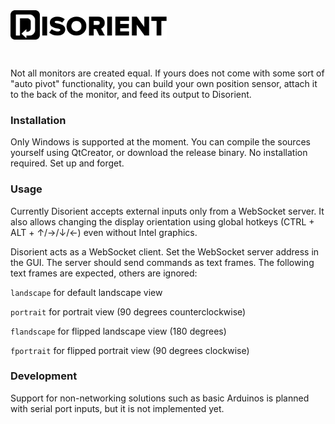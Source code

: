 <img align="left" src="https://github.com/stuomas/disorient/blob/master/disorient.png" width="250"/>
<h1>&#8291;</h1>
Not all monitors are created equal. If yours does not come with some sort of "auto pivot" functionality, you can build your own position sensor, attach it to the back of the monitor, and feed its output to Disorient.

### Installation
Only Windows is supported at the moment. You can compile the sources yourself using QtCreator, or download the release binary. No installation required. Set up and forget.

### Usage
Currently Disorient accepts external inputs only from a WebSocket server. It also allows changing the display orientation using global hotkeys (CTRL + ALT + ↑/→/↓/←) even without Intel graphics. 

Disorient acts as a WebSocket client. Set the WebSocket server address in the GUI. The server should send commands as text frames. The following text frames are expected, others are ignored:

`landscape` for default landscape view

`portrait` for portrait view (90 degrees counterclockwise)

`flandscape` for flipped landscape view (180 degrees)

`fportrait` for flipped portrait view (90 degrees clockwise)

### Development
Support for non-networking solutions such as basic Arduinos is planned with serial port inputs, but it is not implemented yet.
